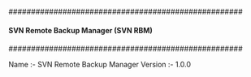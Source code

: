 ####################################################
####											####
####	SVN Remote Backup Manager (SVN RBM)		####
####											####
####################################################

Name :- SVN Remote Backup Manager
Version :- 1.0.0
